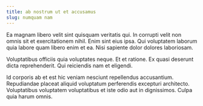 ```yaml
---
title: ab nostrum ut et accusamus
slug: numquam nam
---
```


Ea magnam libero velit sint quisquam veritatis qui. In corrupti velit non omnis sit et exercitationem nihil. Enim sint eius ipsa. Qui voluptatem laborum quia labore quam libero enim et ea. Nisi sapiente dolor dolores laboriosam.

Voluptatibus officiis quia voluptates neque. Et et ratione. Ex quasi deserunt dicta reprehenderit. Qui reiciendis nam et eligendi.

Id corporis ab et est hic veniam nesciunt repellendus accusantium. Repudiandae placeat aliquid voluptatum perferendis excepturi architecto. Voluptatibus voluptatem voluptatibus et iste odio aut in dignissimos. Culpa quia harum omnis.
